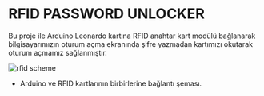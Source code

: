 # RFID PASSWORD UNLOCKER

Bu proje ile Arduino Leonardo kartına RFID anahtar kart modülü bağlanarak bilgisayarımızın oturum açma ekranında şifre yazmadan kartımızı okutarak oturum açmamız sağlanmıştır.

![rfid scheme](https://user-images.githubusercontent.com/43812088/144640306-89fe44ac-c3fe-4e2b-ba73-4029236de07d.png)

* Arduino ve RFID kartlarının birbirlerine bağlantı şeması.
